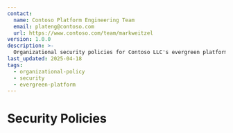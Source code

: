 ```yaml
---
contact:
  name: Contoso Platform Engineering Team
  email: plateng@contoso.com
  url: https://www.contoso.com/team/markweitzel
version: 1.0.0
description: >-
  Organizational security policies for Contoso LLC's evergreen platform engineering.
last_updated: 2025-04-18
tags:
  - organizational-policy
  - security
  - evergreen-platform
---
```


# Security Policies

